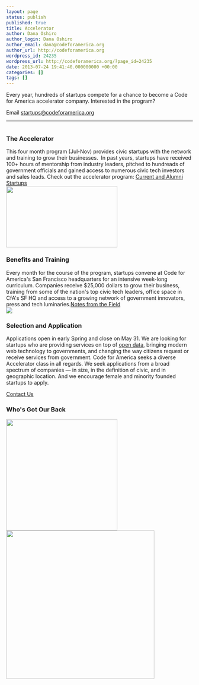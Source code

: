 ```yaml
---
layout: page
status: publish
published: true
title: Accelerator
author: Dana Oshiro
author_login: Dana Oshiro
author_email: dana@codeforamerica.org
author_url: http://codeforamerica.org
wordpress_id: 24235
wordpress_url: http://codeforamerica.org/?page_id=24235
date: 2013-07-24 19:41:40.000000000 +00:00
categories: []
tags: []
---
```

Every year, hundreds of startups compete for a chance to become a Code for America accelerator company. Interested in the program?

Email <a href="mailto:startups@codeforamerica.org">startups@codeforamerica.org</a>

<hr />

<div class="name">

<a name="fellowship"></a>
<div class="name">

<a name="program"></a>
<div class="name"></div>
<div class="picture-and-text">
<div class="picture"><img alt="" src="http://www.codeforamerica.org/wp-content/uploads/2013/12/2013startups.jpg" /></div>
<h3>The Accelerator</h3>
This four month program (Jul-Nov) provides civic startups with the network and training to grow their businesses.  In past years, startups have received 100+ hours of mentorship from industry leaders, pitched to hundreads of government officials and gained access to numerous civic tech investors and sales leads. Check out the accelerator program: <a href="http://www.codeforamerica.org/startups/alumni/">Current and Alumni Startups</a>

</div>
</div>
<div class="name"></div>
<div class="picture-and-text">
<div class="picture"><img alt="" src="http://www.codeforamerica.org/wp-content/uploads/2010/06/class_photosml.jpg" width="300" height="165" /></div>
<h3>Benefits and Training</h3>
Every month for the course of the program, startups convene at Code for America's San Francisco headquarters for an intensive week-long curriculum. Companies receive $25,000 dollars to grow their business, training from some of the nation's top civic tech leaders, office space in CfA's SF HQ and access to a growing network of government innovators, press and tech luminaries.<a href="http://www.codeforamerica.org/category/civic-startups/">Notes from the Field</a>

</div>
<a name="selection"></a>
<div class="name"></div>
<div class="picture-and-text">
<div class="picture"><img src="http://www.codeforamerica.org/wp-content/uploads/2013/12/2012startups.jpg"></div>
<h3>Selection and Application</h3>
Applications open in early Spring and close on May 31. We are looking for startups who are providing services on top of <a href="http://en.wikipedia.org/wiki/Open_data">open data</a>, bringing modern web technology to governments, and changing the way citizens request or receive services from government. Code for America seeks a diverse Accelerator class in all regards. We seek applications from a broad spectrum of companies — in size, in the definition of civic, and in geographic location. And we encourage female and minority founded startups to apply.

<a href="mailto:startups@codeoforamerica.org">Contact Us</a>

</div>
</div>
<h3>Who's Got Our Back</h3>
<img style="float: left;" alt="" src="http://www.codeforamerica.org/wp-content/uploads/2013/12/kauffmanlogo.jpg" width="300" />

<a href="http://www.google.com/entrepreneurs/"><img title="google_entrepreneurs" alt="" src="http://codeforamerica.org/wp-content/uploads/2013/06/google_entrepreneurs.jpg" width="400" /></a>
